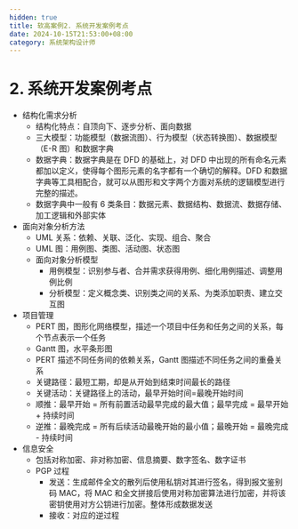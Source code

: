 ```yaml
---
hidden: true
title: 软高案例2. 系统开发案例考点
date: 2024-10-15T21:53:00+08:00
category: 系统架构设计师
---
```

# 2. 系统开发案例考点

- 结构化需求分析
  - 结构化特点：自顶向下、逐步分析、面向数据
  - 三大模型：功能模型（数据流图）、行为模型（状态转换图）、数据模型（E-R 图）和数据字典
  - 数据字典：数据字典是在 DFD 的基础上，对 DFD 中出现的所有命名元素都加以定义，使得每个图形元素的名字都有一个确切的解释。DFD 和数据字典等工具相配合，就可以从图形和文字两个方面对系统的逻辑模型进行完整的描述。
  - 数据字典中一般有 6 类条目：数据元素、数据结构、数据流、数据存储、加工逻辑和外部实体
- 面向对象分析方法
  - UML 关系：依赖、关联、泛化、实现、组合、聚合
  - UML 图：用例图、类图、活动图、状态图
  - 面向对象分析模型
    - 用例模型：识别参与者、合并需求获得用例、细化用例描述、调整用例比例
    - 分析模型：定义概念类、识别类之间的关系、为类添加职责、建立交互图
- 项目管理
  - PERT 图，图形化网络模型，描述一个项目中任务和任务之间的关系，每个节点表示一个任务
  - Gantt 图，水平条形图
  - PERT 描述不同任务间的依赖关系，Gantt 图描述不同任务之间的重叠关系
  - 关键路径：最短工期，却是从开始到结束时间最长的路径
  - 关键活动：关键路径上的活动，最早开始时间=最晚开始时间
  - 顺推：最早开始 = 所有前置活动最早完成的最大值；最早完成 = 最早开始 + 持续时间
  - 逆推：最晚完成 = 所有后续活动最晚开始的最小值；最晚开始 = 最晚完成 - 持续时间
- 信息安全
  - 包括对称加密、非对称加密、信息摘要、数字签名、数字证书
  - PGP 过程
    - 发送：生成邮件全文的散列后使用私钥对其进行签名，得到报文鉴别码 MAC，将 MAC 和全文拼接后使用对称加密算法进行加密，并将该密钥使用对方公钥进行加密。整体形成数据发送
    - 接收：对应的逆过程
